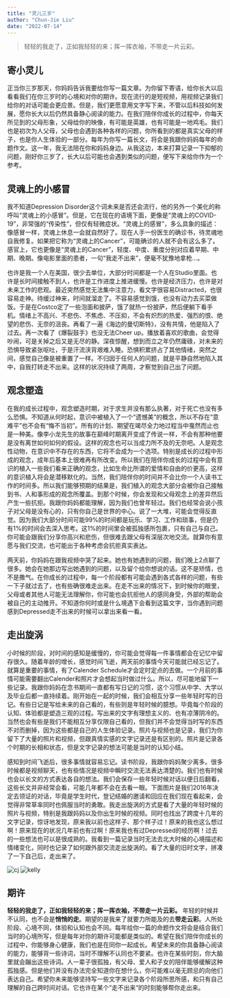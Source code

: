 ```yaml
---
title: "灵儿三岁"
author: "Chun-Jie Liu"
date: "2022-07-14"
---
```


> 轻轻的我走了，正如我轻轻的来；挥一挥衣袖，不带走一片云彩。

## 寄小灵儿

正当你三岁那天，你妈妈告诉我要给你写一篇文章。为你留下寄语，给你长大以后看看我们在你三岁时的心境和对你的期许。现在流行的是短视频，用视频记录我们给你的对话可能会更应景。但是，我们更愿意用文字写下来，不管以后科技如何发展，愿你长大以后仍然具备静心阅读的能力。在我们陪伴你成长的过程中，你每天所见到的父母形象，父母给你的映像，有可能是英雄，也有可能是一地鸡毛。我们也是初次为人父母，父母也会遇到各种各样的问题，你所看到的都是真实父母的样子，也是你人生体验的一部分。每年为你写一篇长文，将会是我跟你妈妈每年的命题作文。这一年，我无法陪在你和妈妈身边。从我这边，本来打算记录一下抑郁的问题，刚好你三岁了，长大以后可能也会遇到类似的问题，便写下来给你作为一个参考。

## 灵魂上的小感冒

我不知道Depression Disorder这个词未来是否还会流行，他的另外一个美化的称呼叫“灵魂上的小感冒”。但是，它在现在的语境下面，更像是“灵魂上的COVID-19”，非常强的“传染性”，但仅有轻微症状。“灵魂上的感冒”，多么具象的描述：像感冒一样，灵魂上休息一会就自然好了。现在人手一份医生的确诊书，待灵魂地自我修复。如果把它称为“灵魂上的Cancer”，可能确诊的人就不会有这么多了。感官上，它也更像是“灵魂上的Cancer”，轻度、中度、重度分别对应着早期、中期、晚期。像电影里面的患者，一句“我走不出来”，便毫不犹豫地拿枪...。

也许是我一个人在美国，很少去单位，大部分时间都是一个人在Studio里面。也许是长时间接触不到人，也许是工作进度上推进缓慢。也许是经济压力，也许是对未来工作的悲观。最近突然感觉无法集中注意力，看文字很容易Distracted，也很容易走神。待缓过神来，时间就溜走了。不容易感觉到饿，也没有动力去买菜做饭。于是在Costco定了一些泡面和披萨，饿了就热一份披萨，然后便躺下看手机。情绪上不高兴、不悲伤、不焦虑、不压抑，不会有炽烈的热爱、强烈的恨、绝望的悲伤、无奈的沮丧。再看了一遍《海边的曼切斯特》，没有共情，他是陷入了过去。再一次看了《爆裂鼓手》也没无法Cheer up。播放着喜欢的歌曲，会觉得吵闹，可是关掉之后又是无尽的静。深夜惊醒，想到而立之年仍然庸碌，对未来的恐惧导致紧张呕吐，于是汗流浃背艰难入睡。恐惧积累挤占了其他情绪，突然之间，感觉自己像是被重置了一样。不归因于任何人的问题，就是平静自然地陷入其中，自我打转走不出来。这样的状况持续了两周，才察觉到自己出了问题。

## 观念塑造

在我的成长过程中，观念塑造时期，对于求生并没有那么执著，对于死亡也没有多么恐惧。不知道从何时起，意识中被植入了一个“遗憾美”的概念，所以不存在“意难平”也不会有“悔不当初”。所有的计划、期望在竭尽全力地过程当中戛然而止也是一种美。像李小龙先生的故事在巅峰时期离开变成了传说一样，不会有那种他要是没有离世如何如何的假设。这样的观念也可以当成力所不及的无奈吧。人是观念性动物，在意识中不存在的东西，它将不会成为一个选项。特别是成长的过程中形成的观念，成年后基本上很难再有所改变。所以我们在陪伴你成长的过程中会有意识的植入一些我们看来正确的观念，比如生命比所谓的爱情和自由的价更高，这样的意识植入将会是潜移默化的。当然，我们陪伴你的时间并不会比你一个人读书工作的时间多。所以我们能够预期的结果是，我们植入的观念大部分会被你自己接触到书、人和事形成的观念所覆盖。到那个时候，你会发现和父母观念上的差异然后产生一些抗拒。我跟你妈妈都能理解，因为我们也曾年轻过。我们也经常会说小孩子对父母是没有心的，只有你自己是世界的中心。说了一大堆，可能会觉得反直觉。因为我们大部分时间可能99%的时间都是玩乐、学习、工作和琐事，但是仍有1%的时间会去深入思考。这1%的时间里会被孤独感所包裹，只有自己与自己。你可能会跟我们分享你高兴和悲伤，但很难去跟父母有深层次地交流。就算你有意愿与我们交流，也可能出于各种考虑会抗拒真实表达。

两天前，你妈妈在跟我视频中哭了起来。她也有她遇到的问题，我们晚上2点聊了很多。她会在她那边写出她遇到的问题，以及留个给你想说的话。这不是矫情，也不是撒气。在你成长的过程中，每一个阶段都有可能会遇到各式各样的问题，有些一下子就过去了，也有些确很难走出来。在走不出来的情况下，到时候你的眼里，父母或者其他人可能无法理解你，你可能也会抗拒他人的感同身受，外部的帮助会被自己的主动推开。不知道你何时或是什么境遇下会看到这篇文字，当你遇到问题感到Depressed走不出来的时候可以拿出来看一看。

## 走出旋涡

小时候的阶段，对时间的感知是缓慢的，你可能会觉得每一件事情都会在记忆中留存很久。随着年龄的增长，感觉时间飞逝，两天前的事情今天可能就已经忘记了。就算是重要的事情，有了Calender Schedule才会定时定点的去做。一个月前的事情可能需要翻出Calender和照片才会想起当时做过什么。所以，尽可能地留下一些记录。我跟你妈妈在念书期间一直都有写日记的习惯，这个习惯从中学、大学以及毕业后都一直持续着。刚开始在一起的时候，我们会相互分享一些年轻时写的日记。有些日记是写给未来的自己看的，有些则是年轻时候的臆想。毕竟每个阶段的认知、体验都是塑造三观的过程。写出来的文字有理想主义的、也有凉薄阴冷的。当然也会有些是我们不能相互分享仅限自己看的，但我们并不会觉得当时写的东西不对而删掉，因为这些都是自己的人生体验记录。照片与视频也是记录，我们为你留下了大量的照片和视频，但跟真情实感的文字记录还是有区别的。照片是记录各个时期的长相和状态，但是文字记录的想法可能是当时的认知小结。

感知到时间飞逝后，很多事情就容易忘记。读书阶段，我跟你妈妈聚少离多。很多时候都是视频聊天，也有些情况是视频中瞬时交流无法表达清楚的。我们也有时候也会以长文的方式表达各自的想法。我们会保存一些年轻时候对话以便日后翻看，这些长文并非经常会看，可能几年都不会在去看一眼。下面图片是我们2016年决定去领证的对话，毕竟是学生时代，登记结婚的邀请和回应在我们现在看起来，会觉得非常草率同时也佩服当时的勇敢。我走出旋涡的方式是看了大量的年轻时候的照片与视频，特别是我跟妈妈以及你出生时候的视频。同时也找出了跨度十几年的文字记录，惊讶地发现，原来我以前也这样子、那个样子过！原来的我也这么想过啊！原来现在的状况几年前也有过啊！原来我也有过Depressed的经历啊！过去的一些想法也可以是很成熟的。我看到一篇记录当时无法去北大时候的心境描述和情绪变化，同时也记录了如何跟外部交流走出旋涡的。看了大量的旧时文字，拼凑了一下自己后，走出来了。

![cj](../../../img/a/cj.png) ![kelly](../../../img/a/kelly.png)

## 期许

**轻轻的我走了，正如我轻轻的来；挥一挥衣袖，不带走一片云彩。** 年轻的时候并不认同，也不会是**悄悄的走**。期望的是我来了就要力所能及的去**带走云彩**。人所处阶段、心境不同，体验和认知也会不同。每年给你一篇的命题作文将会是结合我们当时的心境所写，但是每年对你的期许可能都是类似的。希望在我们陪伴你成长的过程中，你能够身心健康，我们也是在同你一起成长。希望未来的你具备静心阅读的能力，能够背一些诗词，当时不理解不认同也不要紧。也许在某些时刻，你大脑里就会蹦出这些诗词。人一辈子很孤独，有父母、爱人和子女的陪伴能够缓解这种孤独感。但是他们并没有办法完全知道你在想什么，你可能难以毫无顾忌的向他们表达自己。希望你未来能够坚持写一些文字来记录各个阶段所思所感，和只有自己理解的自己跨时间对话。它也许在某个”走不出来“的时刻能够帮你走出来。
